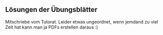 ## Lösungen der Übungsblätter

Mitschriebe vom Tutorat. Leider etwas ungeordnet, wenn jemdand zu viel Zeit hat kann man ja PDFs erstellen daraus :)
